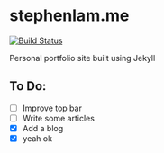 # stephenlam.me

[![Build Status](https://travis-ci.org/ascendancyy/stephenlam.me.svg?branch=master)](https://travis-ci.org/ascendancyy/stephenlam.me)  

Personal portfolio site built using Jekyll  

## To Do:  
- [ ] Improve top bar
- [ ] Write some articles
- [x] Add a blog
- [x] yeah ok
